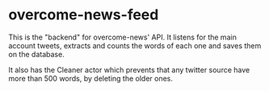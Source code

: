 overcome-news-feed
=======================

This is the "backend" for overcome-news' API. It listens for the main account tweets, extracts and counts the words
of each one and saves them on the database.

It also has the Cleaner actor which prevents that any twitter source have more than 500 words, by deleting the older ones.
